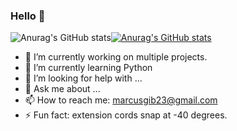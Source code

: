 ### Hello 👋

![Anurag's GitHub stats](https://github-readme-stats.vercel.app/api?username=84Zidac&show_icons=true&theme=dracula)[![Anurag's GitHub stats](https://github-readme-stats.vercel.app/api?username=84Zidac)](https://github.com/anuraghazra/github-readme-stats)

- 🔭 I’m currently working on multiple projects.
- 🌱 I’m currently learning Python
- 🤔 I’m looking for help with ...
- 💬 Ask me about ...
- 📫 How to reach me: marcusgib23@gmail.com
- ⚡ Fun fact: extension cords snap at -40 degrees.


